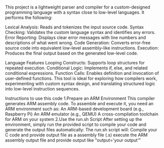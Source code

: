 This project is a lightweight parser and compiler for a custom-designed programming language with a syntax close to low-level languages. It performs the following:

Lexical Analysis: Reads and tokenizes the input source code.
Syntax Checking: Validates the custom language syntax and identifies any errors.
Error Reporting: Displays clear error messages with line numbers and descriptions of what went wrong.
Code Generation: Converts error-free source code into equivalent low-level assembly-like instructions.
Execution: Produces the final output based on the generated low-level code.

Language Features
Looping Constructs: Supports loop structures for repeated execution.
Conditional Logic: Implements if, else, and related conditional expressions.
Function Calls: Enables definition and invocation of user-defined functions.
This tool is ideal for exploring how compilers work, experimenting with custom syntax design, and translating structured logic into low-level instruction sequences.

Instructions to use this code 
  1.Prepare an ARM Environment
  This compiler generates ARM assembly code. To assemble and execute it, you need an ARM environment such as:
    An ARM-based development board (e.g., Raspberry Pi)
    An ARM emulator (e.g., QEMU)
    A cross-compilation toolchain for ARM on your system
  2.Use the run.sh Script
    After setting up the environment, simply run the provided script to compile your code and generate the output files automatically:
    The run.sh script will:
      Compile your C code and provide output file as a assembly file (.s)
      execute the ARM assembly output file
      and provide output like "output='your output'"
  
